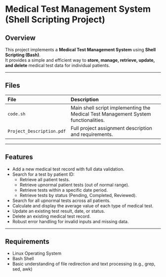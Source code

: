 
# Medical Test Management System (Shell Scripting Project)

## Overview

This project implements a **Medical Test Management System** using **Shell Scripting (Bash)**.  
It provides a simple and efficient way to **store, manage, retrieve, update, and delete** medical test data for individual patients.

---

## Files

| File | Description |
|:-----|:------------|
| `code.sh` | Main shell script implementing the Medical Test Management System functionalities. |
| `Project_Description.pdf` | Full project assignment description and requirements. |

---

## Features

- Add a new medical test record with full data validation.
- Search for a test by patient ID:
  - Retrieve all patient tests.
  - Retrieve upnormal patient tests (out of normal range).
  - Retrieve tests within a specific date period.
  - Retrieve tests by status (Pending, Completed, Reviewed).
- Search for all upnormal tests across all patients.
- Calculate and display the average value of each type of medical test.
- Update an existing test result, date, or status.
- Delete an existing medical test record.
- Robust error handling for invalid inputs and missing data.

---


## Requirements

- Linux Operating System
- Bash Shell
- Basic understanding of file redirection and text processing (e.g., grep, sed, awk)

